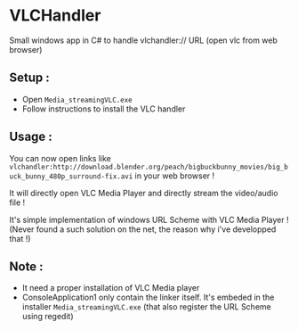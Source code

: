 # VLCHandler
Small windows app in C# to handle vlchandler:// URL (open vlc from web browser) 

Setup : 
--------------------------
* Open `Media_streamingVLC.exe`
* Follow instructions to install the VLC handler

Usage : 
-------------------------
You can now open links like `vlchandler:http://download.blender.org/peach/bigbuckbunny_movies/big_buck_bunny_480p_surround-fix.avi` in your web browser !

It will directly open VLC Media Player and directly stream the video/audio file !

It's simple implementation of windows URL Scheme with VLC Media Player !
(Never found a such solution on the net, the reason why i've developped that !)

Note :
----------
* It need a proper installation of VLC Media player
* ConsoleApplication1 only contain the linker itself. It's embeded in the installer `Media_streamingVLC.exe` (that also register the URL Scheme using regedit)
